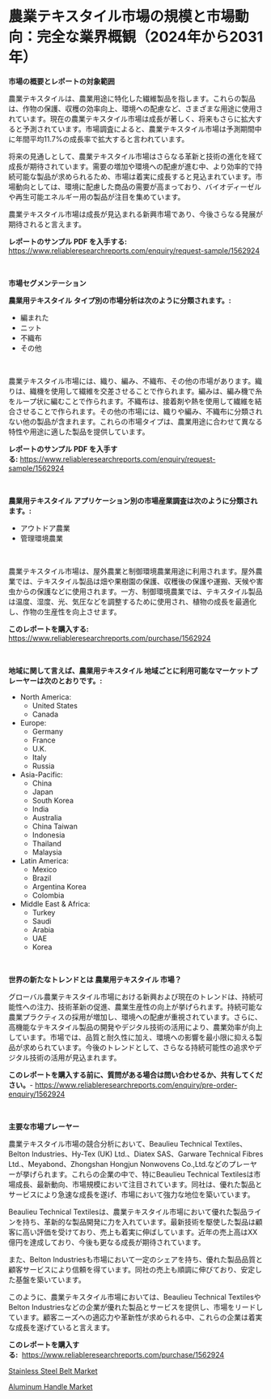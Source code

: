 <p><h1>農業テキスタイル市場の規模と市場動向：完全な業界概観（2024年から2031年）</h1></p><p><strong>市場の概要とレポートの対象範囲</strong></p>
<p><p>農業テキスタイルは、農業用途に特化した繊維製品を指します。これらの製品は、作物の保護、収穫の効率向上、環境への配慮など、さまざまな用途に使用されています。現在の農業テキスタイル市場は成長が著しく、将来もさらに拡大すると予測されています。市場調査によると、農業テキスタイル市場は予測期間中に年間平均11.7%の成長率で拡大すると言われています。</p><p>将来の見通しとして、農業テキスタイル市場はさらなる革新と技術の進化を経て成長が期待されています。需要の増加や環境への配慮が進む中、より効率的で持続可能な製品が求められるため、市場は着実に成長すると見込まれています。市場動向としては、環境に配慮した商品の需要が高まっており、バイオディーゼルや再生可能エネルギー用の製品が注目を集めています。</p><p>農業テキスタイル市場は成長が見込まれる新興市場であり、今後さらなる発展が期待されると言えます。</p></p>
<p><strong>レポートのサンプル PDF を入手する:</strong> <a href="https://www.reliableresearchreports.com/enquiry/request-sample/1562924">https://www.reliableresearchreports.com/enquiry/request-sample/1562924</a></p>
<p>&nbsp;</p>
<p><strong>市場セグメンテーション</strong></p>
<p><strong>農業用テキスタイル タイプ別の市場分析は次のように分類されます。:</strong></p>
<p><ul><li>編まれた</li><li>ニット</li><li>不織布</li><li>その他</li></ul></p>
<p>&nbsp;</p>
<p><p>農業テキスタイル市場には、織り、編み、不織布、その他の市場があります。織りは、織機を使用して繊維を交差させることで作られます。編みは、編み機で糸をループ状に編むことで作られます。不織布は、接着剤や熱を使用して繊維を結合させることで作られます。その他の市場には、織りや編み、不織布に分類されない他の製品が含まれます。これらの市場タイプは、農業用途に合わせて異なる特性や用途に適した製品を提供しています。</p></p>
<p><strong>レポートのサンプル PDF を入手する:</strong>&nbsp;<a href="https://www.reliableresearchreports.com/enquiry/request-sample/1562924">https://www.reliableresearchreports.com/enquiry/request-sample/1562924</a></p>
<p>&nbsp;</p>
<p><strong> 農業用テキスタイル アプリケーション別の市場産業調査は次のように分類されます。:</strong></p>
<p><ul><li>アウトドア農業</li><li>管理環境農業</li></ul></p>
<p>&nbsp;</p>
<p><p>農業テキスタイル市場は、屋外農業と制御環境農業用途に利用されます。屋外農業では、テキスタイル製品は畑や果樹園の保護、収穫後の保護や運搬、天候や害虫からの保護などに使用されます。一方、制御環境農業では、テキスタイル製品は温度、湿度、光、気圧などを調整するために使用され、植物の成長を最適化し、作物の生産性を向上させます。</p></p>
<p><strong>このレポートを購入する:</strong>&nbsp; <a href="https://www.reliableresearchreports.com/purchase/1562924">https://www.reliableresearchreports.com/purchase/1562924</a></p>
<p>&nbsp;</p>
<p><strong>地域に関して言えば、農業用テキスタイル 地域ごとに利用可能なマーケットプレーヤーは次のとおりです。:</strong></p>
<p><ul>
    <li>
        North America:
        <ul>
            <li>United States</li>
            <li>Canada</li>
        </ul>
    </li>
    <li>
        Europe:
        <ul>
            <li>Germany</li>
            <li>France</li>
            <li>U.K.</li>
            <li>Italy</li>
            <li>Russia</li>
        </ul>
    </li>
    <li>
        Asia-Pacific:
        <ul>
            <li>China</li>
            <li>Japan</li>
            <li>South Korea</li>
            <li>India</li>
            <li>Australia</li>
            <li>China Taiwan</li>
            <li>Indonesia</li>
            <li>Thailand</li>
            <li>Malaysia</li>
        </ul>
    </li>
    <li>
        Latin America:
        <ul>
            <li>Mexico</li>
            <li>Brazil</li>
            <li>Argentina Korea</li>
            <li>Colombia</li>
        </ul>
    </li>
    <li>
        Middle East & Africa:
        <ul>
            <li>Turkey</li>
            <li>Saudi</li>
            <li>Arabia</li>
            <li>UAE</li>
            <li>Korea</li>
        </ul>
    </li>
    </ul></p>
<p>&nbsp;</p>
<p><strong>世界の新たなトレンドとは 農業用テキスタイル 市場？</strong></p>
<p><p>グローバル農業テキスタイル市場における新興および現在のトレンドは、持続可能性への注力、技術革新の促進、農業生産性の向上が挙げられます。持続可能な農業プラクティスの採用が増加し、環境への配慮が重視されています。さらに、高機能なテキスタイル製品の開発やデジタル技術の活用により、農業効率が向上しています。市場では、品質と耐久性に加え、環境への影響を最小限に抑える製品が求められています。今後のトレンドとして、さらなる持続可能性の追求やデジタル技術の活用が見込まれます。</p></p>
<p><strong>このレポートを購入する前に、質問がある場合は問い合わせるか、共有してください。</strong>- <a href="https://www.reliableresearchreports.com/enquiry/pre-order-enquiry/1562924">https://www.reliableresearchreports.com/enquiry/pre-order-enquiry/1562924</a></p>
<p>&nbsp;</p>
<p><strong>主要な市場プレーヤー</strong></p>
<p><p>農業テキスタイル市場の競合分析において、Beaulieu Technical Textiles、Belton Industries、Hy-Tex (UK) Ltd.、Diatex SAS、Garware Technical Fibres Ltd.、Meyabond、Zhongshan Hongjun Nonwovens Co.,Ltd.などのプレーヤーが挙げられます。これらの企業の中で、特にBeaulieu Technical Textilesは市場成長、最新動向、市場規模において注目されています。同社は、優れた製品とサービスにより急速な成長を遂げ、市場において強力な地位を築いています。</p><p>Beaulieu Technical Textilesは、農業テキスタイル市場において優れた製品ラインを持ち、革新的な製品開発に力を入れています。最新技術を駆使した製品は顧客に高い評価を受けており、売上も着実に伸ばしています。近年の売上高はXX億円を達成しており、今後も更なる成長が期待されています。</p><p>また、Belton Industriesも市場において一定のシェアを持ち、優れた製品品質と顧客サービスにより信頼を得ています。同社の売上も順調に伸びており、安定した基盤を築いています。</p><p>このように、農業テキスタイル市場においては、Beaulieu Technical TextilesやBelton Industriesなどの企業が優れた製品とサービスを提供し、市場をリードしています。顧客ニーズへの適応力や革新性が求められる中、これらの企業は着実な成長を遂げていると言えます。</p></p>
<p><strong>このレポートを購入する:</strong>&nbsp;&nbsp;<a href="https://www.reliableresearchreports.com/purchase/1562924">https://www.reliableresearchreports.com/purchase/1562924</a></p>
<p><p><a href="https://github.com/wusalecollins540tpqoz/Market-Research-Report-List-1/blob/main/stainless-steel-belt-market.md">Stainless Steel Belt Market</a></p><p><a href="https://github.com/kathiaseamanalvaradovlprc2h/Market-Research-Report-List-1/blob/main/aluminum-handle-market.md">Aluminum Handle Market</a></p></p>